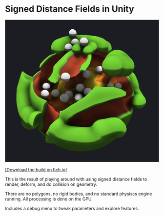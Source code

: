 # Signed Distance Fields in Unity

![Preview Image](promo/banner.png)

[[Download the build on Itch.io]](https://sambigos.itch.io/signed-distance-fields-in-unity)

This is the result of playing around with using signed distance fields to render, deform, and do collision on geometry.

There are no polygons, no rigid bodies, and no standard physiscs engine running. All processing is done on the GPU.

Includes a debug menu to tweak parameters and explore features.
